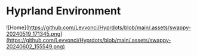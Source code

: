 # Hyprland Environment

![Home](https://github.com/Levvonci/Hyprdots/blob/main/.assets/swappy-20240519_171345.png](https://github.com/Levvonci/Hyprdots/blob/main/.assets/swappy-20240602_155549.png)

